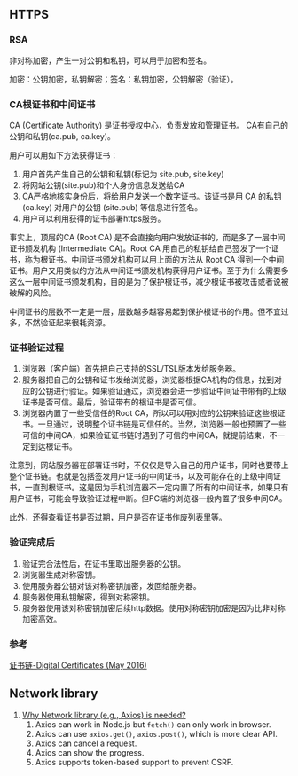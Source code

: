 

## HTTPS

### RSA
非对称加密，产生一对公钥和私钥，可以用于加密和签名。

加密：公钥加密，私钥解密；签名：私钥加密，公钥解密（验证）。

### CA根证书和中间证书
CA (Certificate Authority) 是证书授权中心，负责发放和管理证书。
CA有自己的公钥和私钥(ca.pub, ca.key)。

用户可以用如下方法获得证书：
1. 用户首先产生自己的公钥和私钥(标记为 site.pub, site.key)
2. 将网站公钥(site.pub)和个人身份信息发送给CA
3. CA严格地核实身份后，将给用户发送一个数字证书。该证书是用 CA 的私钥 (ca.key) 对用户的公钥 (site.pub) 等信息进行签名。
4. 用户可以利用获得的证书部署https服务。

事实上，顶层的CA (Root CA) 是不会直接向用户发放证书的，而是多了一层中间证书颁发机构 (Intermediate CA)。Root CA 用自己的私钥给自己签发了一个证书，称为根证书。中间证书颁发机构可以用上面的方法从 Root CA 得到一个中间证书。用户又用类似的方法从中间证书颁发机构获得用户证书。至于为什么需要多这么一层中间证书颁发机构，目的是为了保护根证书，减少根证书被攻击或者说被破解的风险。

中间证书的层数不一定是一层，层数越多越容易起到保护根证书的作用。但不宜过多，不然验证起来很耗资源。

### 证书验证过程

1. 浏览器（客户端）首先把自己支持的SSL/TSL版本发给服务器。
2. 服务器把自己的公钥和证书发给浏览器，浏览器根据CA机构的信息，找到对应的公钥进行验证。如果验证通过，浏览器会进一步验证中间证书带有的上级证书是否可信。最后，验证带有的根证书是否可信。
3. 浏览器内置了一些受信任的Root CA，所以可以用对应的公钥来验证这些根证书。一旦通过，说明整个证书链是可信任的。当然，浏览器一般也预置了一些可信的中间CA，如果验证证书链时遇到了可信的中间CA，就提前结束，不一定到达根证书。

注意到，网站服务器在部署证书时，不仅仅是导入自己的用户证书，同时也要带上整个证书链。也就是包括签发用户证书的中间证书，以及可能存在的上级中间证书，一直到根证书。这是因为手机浏览器不一定内置了所有的中间证书，如果只有用户证书，可能会导致验证过程中断。但PC端的浏览器一般内置了很多中间CA。

此外，还得查看证书是否过期，用户是否在证书作废列表里等。

### 验证完成后

1. 验证完合法性后，在证书里取出服务器的公钥。
2. 浏览器生成对称密钥。
3. 使用服务器公钥对该对称密钥加密，发回给服务器。
4. 服务器使用私钥解密，得到对称密钥。
5. 服务器使用该对称密钥加密后续http数据。使用对称密钥加密是因为比非对称加密高效。

### 参考
[证书链-Digital Certificates (May 2016)](https://www.jianshu.com/p/46e48bc517d0)


## Network library

1. [Why Network library (e.g., Axios) is needed?](https://dev.to/fleepgeek/when-do-you-need-axios-d)
   1. Axios can work in Node.js but `fetch()` can only work in browser.
   2. Axios can use `axios.get()`, `axios.post()`, which is more clear API.
   3. Axios can cancel a request.
   4. Axios can show the progress.
   5. Axios supports token-based support to prevent CSRF.
   
